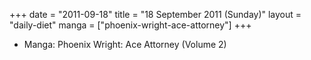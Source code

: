 +++
date = "2011-09-18"
title = "18 September 2011 (Sunday)"
layout = "daily-diet"
manga = ["phoenix-wright-ace-attorney"]
+++


* Manga: Phoenix Wright: Ace Attorney (Volume 2)